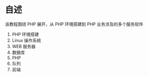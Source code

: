 # 自述

该教程围绕 PHP 展开，从 PHP 环境搭建到 PHP 业务涉及的多个服务软件

1. PHP 环境搭建
2. Linux 操作系统
3. WEB 服务器
4. 数据库
5. PHP
6. 队列
7. 前端
